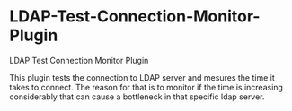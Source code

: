 # LDAP-Test-Connection-Monitor-Plugin
LDAP Test Connection Monitor Plugin

This plugin tests the connection to LDAP server and mesures the time it takes to connect.
The reason for that is to monitor if the time is increasing considerably that can cause  a bottleneck in that specific ldap server.
